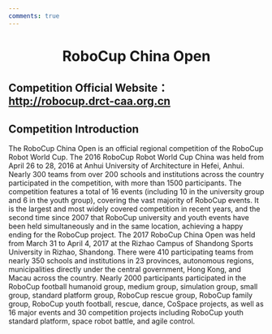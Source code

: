 ```yaml
---
comments: true
---
```


# <center>RoboCup China Open</center>

## Competition Official Website：<http://robocup.drct-caa.org.cn>

## Competition Introduction

The RoboCup China Open is an official regional competition of the RoboCup Robot World Cup. The 2016 RoboCup Robot World Cup China was held from April 26 to 28, 2016 at Anhui University of Architecture in Hefei, Anhui. Nearly 300 teams from over 200 schools and institutions across the country participated in the competition, with more than 1500 participants. The competition features a total of 16 events (including 10 in the university group and 6 in the youth group), covering the vast majority of RoboCup events. It is the largest and most widely covered competition in recent years, and the second time since 2007 that RoboCup university and youth events have been held simultaneously and in the same location, achieving a happy ending for the RoboCup project.
The 2017 RoboCup China Open was held from March 31 to April 4, 2017 at the Rizhao Campus of Shandong Sports University in Rizhao, Shandong. There were 410 participating teams from nearly 350 schools and institutions in 23 provinces, autonomous regions, municipalities directly under the central government, Hong Kong, and Macau across the country. Nearly 2000 participants participated in the RoboCup football humanoid group, medium group, simulation group, small group, standard platform group, RoboCup rescue group, RoboCup family group, RoboCup youth football, rescue, dance, CoSpace projects, as well as 16 major events and 30 competition projects including RoboCup youth standard platform, space robot battle, and agile control.